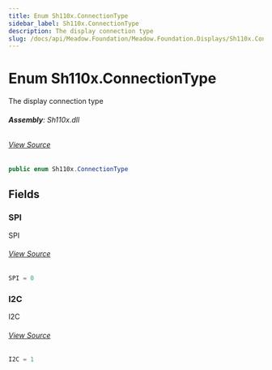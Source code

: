 ```yaml
---
title: Enum Sh110x.ConnectionType
sidebar_label: Sh110x.ConnectionType
description: The display connection type
slug: /docs/api/Meadow.Foundation/Meadow.Foundation.Displays/Sh110x.ConnectionType
---
```

# Enum Sh110x.ConnectionType
The display connection type

###### **Assembly**: Sh110x.dll
###### [View Source](https://github.com/WildernessLabs/Meadow.Foundation.git/blob/develop/Source/Meadow.Foundation.Peripherals/Displays.Sh110x/Driver/Sh110x.Enums.cs#L257)
```csharp title="Declaration"
public enum Sh110x.ConnectionType
```
## Fields
### SPI
SPI
###### [View Source](https://github.com/WildernessLabs/Meadow.Foundation.git/blob/develop/Source/Meadow.Foundation.Peripherals/Displays.Sh110x/Driver/Sh110x.Enums.cs#L262)
```csharp title="Declaration"
SPI = 0
```
### I2C
I2C
###### [View Source](https://github.com/WildernessLabs/Meadow.Foundation.git/blob/develop/Source/Meadow.Foundation.Peripherals/Displays.Sh110x/Driver/Sh110x.Enums.cs#L266)
```csharp title="Declaration"
I2C = 1
```
